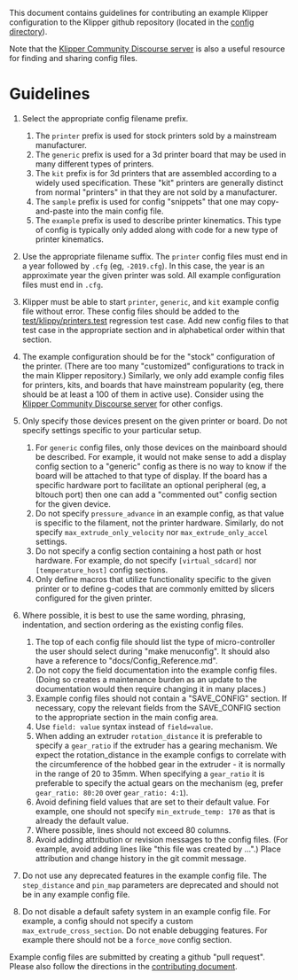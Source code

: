 This document contains guidelines for contributing an example Klipper
configuration to the Klipper github repository (located in the [config
directory](../config/)).

Note that the [Klipper Community Discourse
server](https://community.klipper3d.org) is also a useful resource for finding
and sharing config files.

# Guidelines

1. Select the appropriate config filename prefix.
   1. The `printer` prefix is used for stock printers sold by a mainstream
manufacturer.
   2. The `generic` prefix is used for a 3d printer board that may be used in many
different types of printers.
   3. The `kit` prefix is for 3d printers that are assembled according to a widely
used specification. These "kit" printers are generally distinct from normal
"printers" in that they are not sold by a manufacturer.
   4. The `sample` prefix is used for config "snippets" that one may copy-and-paste
into the main config file.
   5. The `example` prefix is used to describe printer kinematics. This type of
config is typically only added along with code for a new type of printer
kinematics.

2. Use the appropriate filename suffix. The `printer` config files must end in a
year followed by `.cfg` (eg, `-2019.cfg`). In this case, the year is an
approximate year the given printer was sold. All example configuration files
must end in `.cfg`.
3. Klipper must be able to start `printer`, `generic`, and `kit` example config
file without error. These config files should be added to the
[test/klippy/printers.test](../test/klippy/printers.test) regression test case.
Add new config files to that test case in the appropriate section and in
alphabetical order within that section.
4. The example configuration should be for the "stock" configuration of the
printer. (There are too many "customized" configurations to track in the main
Klipper repository.) Similarly, we only add example config files for printers,
kits, and boards that have mainstream popularity (eg, there should be at least
a 100 of them in active use). Consider using the [Klipper Community Discourse
server](https://community.klipper3d.org) for other configs.
5. Only specify those devices present on the given printer or board. Do not
specify settings specific to your particular setup.
   1. For `generic` config files, only those devices on the mainboard should be
described. For example, it would not make sense to add a display config section
to a "generic" config as there is no way to know if the board will be
attached to that type of display. If the board has a specific hardware port to
facilitate an optional peripheral (eg, a bltouch port) then one can add a
"commented out" config section for the given device.
   2. Do not specify `pressure_advance` in an example config, as that value is
specific to the filament, not the printer hardware. Similarly, do not specify
`max_extrude_only_velocity` nor `max_extrude_only_accel` settings.
   3. Do not specify a config section containing a host path or host hardware. For
example, do not specify `[virtual_sdcard]` nor `[temperature_host]` config
sections.
   4. Only define macros that utilize functionality specific to the given printer or
to define g-codes that are commonly emitted by slicers configured for the given
printer.

6. Where possible, it is best to use the same wording, phrasing, indentation, and
section ordering as the existing config files.
   1. The top of each config file should list the type of micro-controller the user
should select during "make menuconfig". It should also have a reference to
"docs/Config_Reference.md".
   2. Do not copy the field documentation into the example config files. (Doing so
creates a maintenance burden as an update to the documentation would then
require changing it in many places.)
   3. Example config files should not contain a "SAVE_CONFIG" section. If
necessary, copy the relevant fields from the SAVE_CONFIG section to the
appropriate section in the main config area.
   4. Use `field: value` syntax instead of `field=value`.
   5. When adding an extruder `rotation_distance` it is preferable to specify a
`gear_ratio` if the extruder has a gearing mechanism. We expect the
rotation_distance in the example configs to correlate with the circumference of
the hobbed gear in the extruder - it is normally in the range of 20 to 35mm.
When specifying a `gear_ratio` it is preferable to specify the actual gears on
the mechanism (eg, prefer `gear_ratio: 80:20` over `gear_ratio: 4:1`).
   6. Avoid defining field values that are set to their default value. For example,
one should not specify `min_extrude_temp: 170` as that is already the default
value.
   7. Where possible, lines should not exceed 80 columns.
   8. Avoid adding attribution or revision messages to the config files. (For
example, avoid adding lines like "this file was created by ...".) Place
attribution and change history in the git commit message.

7. Do not use any deprecated features in the example config file. The
`step_distance` and `pin_map` parameters are deprecated and should not be in
any example config file.
8. Do not disable a default safety system in an example config file. For example,
a config should not specify a custom `max_extrude_cross_section`. Do not enable
debugging features. For example there should not be a `force_move` config
section.

Example config files are submitted by creating a github "pull request". Please
also follow the directions in the [contributing document](CONTRIBUTING.md).
